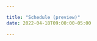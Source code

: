 ```yaml
---

title: "Schedule (preview)"
date: 2022-04-18T09:00:00-05:00

---
```


<script type="text/javascript" src="https://sessionize.com/api/v2/1as7hpyi/view/GridSmart"></script>